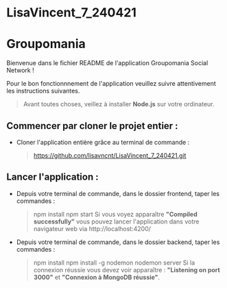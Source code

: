 # LisaVincent_7_240421
# Groupomania

Bienvenue dans le fichier README de l'application Groupomania Social Network !

Pour le bon fonctionnnement de l'application veuillez suivre attentivement les instructions suivantes.

> Avant toutes choses, veillez à installer **Node.js** sur votre ordinateur.

## Commencer par cloner le projet entier :

- Cloner l'application entière grâce au terminal de commande : 
    > https://github.com/lisavncnt/LisaVincent_7_240421.git

## Lancer l'application : 

- Depuis votre terminal de commande, dans le dossier frontend, taper les commandes : 
    > npm install
    > npm start
Si vous voyez apparaître **"Compiled successfully"** vous pouvez lancer l'application dans votre navigateur web via http://localhost:4200/ 

- Depuis votre terminal de commande, dans le dossier backend, taper les commandes :
    > npm install
    > npm install -g nodemon
    > nodemon server
Si la connexion réussie vous devez voir apparaître : **"Listening on port 3000"** et **"Connexion à MongoDB réussie"**.